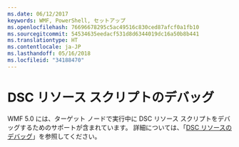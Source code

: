 ```yaml
---
ms.date: 06/12/2017
keywords: WMF, PowerShell, セットアップ
ms.openlocfilehash: 76696678295c5ac49516c830ced87afcf0a1fb10
ms.sourcegitcommit: 54534635eedacf531d8d6344019dc16a50b8b441
ms.translationtype: HT
ms.contentlocale: ja-JP
ms.lasthandoff: 05/16/2018
ms.locfileid: "34188470"
---
```

# <a name="dsc-resource-script-debugging"></a>DSC リソース スクリプトのデバッグ

WMF 5.0 には、ターゲット ノードで実行中に DSC リソース スクリプトをデバッグするためのサポートが含まれています。
詳細については、「[DSC リソースのデバッグ](https://msdn.microsoft.com/powershell/dsc/debugresource)」を参照してください。

